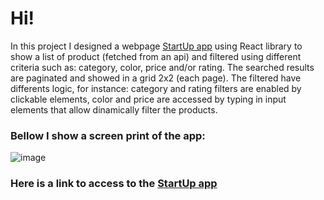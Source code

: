 # Hi!
In this project I designed a webpage [StartUp app](https://golden-pothos-20fb1f.netlify.app/) using React library to show a list of product (fetched from an api) and filtered using different criteria such as: category, color, price and/or rating. The searched results are paginated and showed in a grid 2x2 (each page). The filtered have differents logic, for instance: category and rating filters are enabled by clickable elements, color and price are accessed by typing in input elements that allow dinamically filter the products. 
### Bellow I show a screen print of the app:

![image](https://user-images.githubusercontent.com/78646102/221201658-7f7ec908-58e1-488a-93ce-eaecb3d06ad6.png)

### Here is a link to access to the [StartUp app](https://golden-pothos-20fb1f.netlify.app/)
